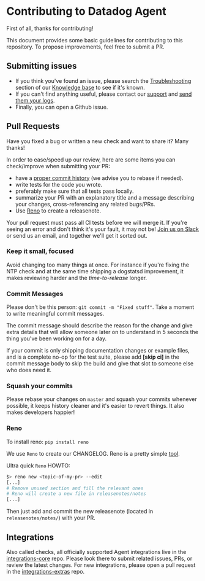 # Contributing to Datadog Agent

First of all, thanks for contributing!

This document provides some basic guidelines for contributing to this repository.
To propose improvements, feel free to submit a PR.

## Submitting issues

  * If you think you've found an issue, please search the [Troubleshooting][troubleshooting]
    section of our [Knowledge base][kb] to see if it's known.
  * If you can't find anything useful, please contact our [support][support] and
    [send them your logs][flare].
  * Finally, you can open a Github issue.

## Pull Requests

Have you fixed a bug or written a new check and want to share it? Many thanks!

In order to ease/speed up our review, here are some items you can check/improve
when submitting your PR:

  * have a [proper commit history](#commits) (we advise you to rebase if needed).
  * write tests for the code you wrote.
  * preferably make sure that all tests pass locally.
  * summarize your PR with an explanatory title and a message describing your
    changes, cross-referencing any related bugs/PRs.
  * Use [Reno](#reno) to create a releasenote.

Your pull request must pass all CI tests before we will merge it. If you're seeing
an error and don't think it's your fault, it may not be! [Join us on Slack][slack]
or send  us an email, and together we'll get it sorted out.

### Keep it small, focused

Avoid changing too many things at once. For instance if you're fixing the NTP
check and at the same time shipping a dogstatsd improvement, it makes reviewing
harder and the _time-to-release_ longer.

### Commit Messages

Please don't be this person: `git commit -m "Fixed stuff"`. Take a moment to
write meaningful commit messages.

The commit message should describe the reason for the change and give extra details
that will allow someone later on to understand in 5 seconds the thing you've been
working on for a day.

If your commit is only shipping documentation changes or example files, and is a
complete no-op for the test suite, please add **[skip ci]** in the commit message
body to skip the build and give that slot to someone else who does need it.

### Squash your commits

Please rebase your changes on `master` and squash your commits whenever possible,
it keeps history cleaner and it's easier to revert things. It also makes developers
happier!

### Reno

To install reno: `pip install reno`

We use `Reno` to create our CHANGELOG. Reno is a pretty simple
[tool](https://docs.openstack.org/reno/latest/user/usage.html).

Ultra quick `Reno` HOWTO:

```bash
$> reno new <topic-of-my-pr> --edit
[...]
# Remove unused section and fill the relevant ones
# Reno will create a new file in releasenotes/notes
[...]
```

Then just add and commit the new releasenote (located in `releasenotes/notes/`) with your PR.

## Integrations

Also called checks, all officially supported Agent integrations live in the
[integrations-core][core] repo. Please look there to submit related issues, PRs,
or review the latest changes. For new integrations, please open a pull request
in the [integrations-extras][extras] repo.


[troubleshooting]: https://datadog.zendesk.com/hc/en-us/sections/200766955-Troubleshooting
[kb]: https://datadog.zendesk.com/hc/en-us
[support]: http://docs.datadoghq.com/help/
[flare]: https://github.com/DataDog/dd-agent/wiki/Send-logs-to-support
[extras]: https://github.com/DataDog/integrations-extras
[core]: https://github.com/DataDog/integrations-core
[slack]: http://datadoghq.slack.com
